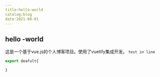 ```yaml
---
title:hello-world
catalog:blog
date:2021-08-01
---
```


## hello -world
这是一个基于vue.js的个人博客项目。使用了vuetify集成开发。
`test in line `

```javascript
export deafult{

}
```